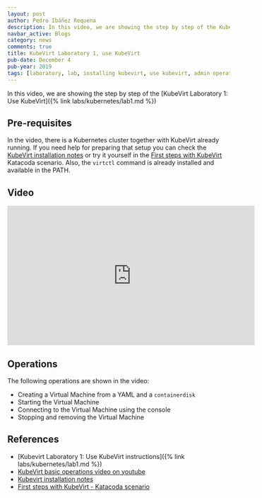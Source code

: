 ```yaml
---
layout: post
author: Pedro Ibáñez Requena
description: In this video, we are showing the step by step of the KubeVirt Laboratory 1 Use KubeVirt
navbar_active: Blogs
category: news
comments: true
title: KubeVirt Laboratory 1, use KubeVirt
pub-date: December 4
pub-year: 2019
tags: [laboratory, lab, installing kubevirt, use kubevirt, admin operations]
---
```


In this video, we are showing the step by step of the [KubeVirt Laboratory 1: Use KubeVirt]({% link labs/kubernetes/lab1.md %})

## Pre-requisites

In the video, there is a Kubernetes cluster together with KubeVirt already running. If you need help for preparing that setup you can check the [KubeVirt installation notes](https://kubevirt.io/user-guide/operations/installation) or try it yourself in the [First steps with KubeVirt](https://www.katacoda.com/kubevirt/scenarios/kubevirt-101) Katacoda scenario.
Also, the `virtctl` command is already installed and available in the PATH.

## Video

<iframe width="560" height="315" style="height: 315px" src="https://www.youtube.com/embed/eQZPCeOs9-c" frameborder="0" allow="accelerometer; autoplay; encrypted-media; gyroscope; picture-in-picture" allowfullscreen></iframe>

## Operations

The following operations are shown in the video:

- Creating a Virtual Machine from a YAML and a `containerdisk`
- Starting the Virtual Machine
- Connecting to the Virtual Machine using the console
- Stopping and removing the Virtual Machine

## References

- [Kubevirt Laboratory 1: Use KubeVirt instructions]({% link labs/kubernetes/lab1.md %})
- [KubeVirt basic operations video on youtube](https://www.youtube.com/watch?v=KC03G60shIc)
- [Kubevirt installation notes](https://kubevirt.io/user-guide/operations/installation/)
- [First steps with KubeVirt - Katacoda scenario](https://www.katacoda.com/kubevirt/scenarios/kubevirt-101)
